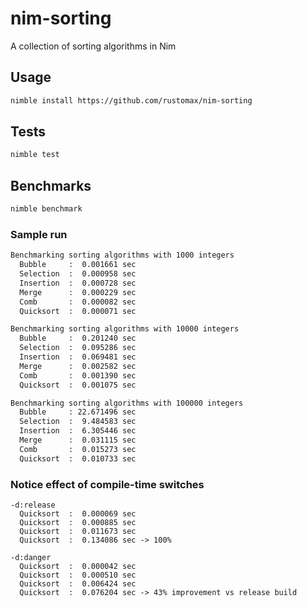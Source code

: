 # nim-sorting
A collection of sorting algorithms in Nim

## Usage

```sh
nimble install https://github.com/rustomax/nim-sorting
```

## Tests
```sh
nimble test
```

## Benchmarks
```sh
nimble benchmark
```

### Sample run
```txt
Benchmarking sorting algorithms with 1000 integers
  Bubble     :  0.001661 sec
  Selection  :  0.000958 sec
  Insertion  :  0.000728 sec
  Merge      :  0.000229 sec
  Comb       :  0.000082 sec
  Quicksort  :  0.000071 sec

Benchmarking sorting algorithms with 10000 integers
  Bubble     :  0.201240 sec
  Selection  :  0.095286 sec
  Insertion  :  0.069481 sec
  Merge      :  0.002582 sec
  Comb       :  0.001390 sec
  Quicksort  :  0.001075 sec

Benchmarking sorting algorithms with 100000 integers
  Bubble     : 22.671496 sec
  Selection  :  9.484583 sec
  Insertion  :  6.305446 sec
  Merge      :  0.031115 sec
  Comb       :  0.015273 sec
  Quicksort  :  0.010733 sec
```

### Notice effect of compile-time switches
```text
-d:release
  Quicksort  :  0.000069 sec
  Quicksort  :  0.000885 sec
  Quicksort  :  0.011673 sec
  Quicksort  :  0.134086 sec -> 100%

-d:danger
  Quicksort  :  0.000042 sec
  Quicksort  :  0.000510 sec
  Quicksort  :  0.006424 sec
  Quicksort  :  0.076204 sec -> 43% improvement vs release build
```